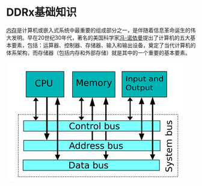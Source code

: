 # DDRx基础知识
[内存](https://en.wikipedia.org/wiki/Random-access_memory)是计算机或嵌入式系统中最重要的组成部分之一，是伴随着信息革命诞生的伟大发明。早在20世纪30年代，著名的美国科学家[冯-诺依曼](https://en.wikipedia.org/wiki/John_von_Neumann)提出了计算机的五大基本要素，包括：运算器、控制器、存储器、输入和输出设备，奠定了当代计算机的体系架构，而存储器（包括内存和外部存储）就是其中的一个重要的基本要素。

![冯诺伊曼体系](../Drawings/Von-Neuman-Architecture.jpg)
